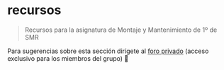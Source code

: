 # recursos

> Recursos para la asignatura de Montaje y Mantenimiento de 1º de SMR

Para sugerencias sobre esta sección dirígete al [foro privado](https://github.com/orgs/2DAWIE/discussions) (acceso exclusivo para los miembros del grupo) 🚧
